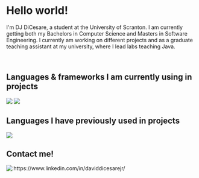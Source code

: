 # Hello world!
<p>I'm DJ DiCesare, a student at the University of Scranton. I am currently getting both my Bachelors in Computer Science and Masters in Software Engineering. I currently am working on different projects and as a graduate teaching assistant at my university, where I lead labs teaching Java.</p>
</br>

## Languages & frameworks I am currently using in projects
<img src="https://skillicons.dev/icons?i=ts,nodejs,express,nextjs,react,tailwind,mysql,aws&perline=3" />
<img src="https://skillicons.dev/icons?i=java,spring,js,bootstrap,postgresql&perline=3" />
</br> 

## Languages I have previously used in projects
<img src="https://skillicons.dev/icons?i=python,flask,dart,flutter,firebase,c,androidstudio&perline=3" />
</br> 

## Contact me!
<img align="left" src="https://skillicons.dev/icons?i=linkedin" />
<p align = "left">https://www.linkedin.com/in/daviddicesarejr/</p>
<br/>

